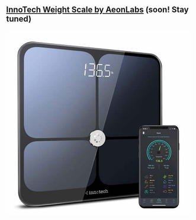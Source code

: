 
## [InnoTech Weight Scale by AeonLabs](https://github.com/aeonSolutions/AeonLabs-InnoTech-Intelligent-Weight-Scale) (soon! Stay tuned)

![](https://github.com/aeonSolutions/AeonLabs-InnoTech-Intelligent-Weight-Scale/blob/main/innotechWieghtScaleAd.jpg)
